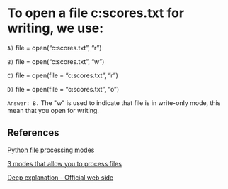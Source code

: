 # To open a file c:scores.txt for writing, we use:

`A)` file = open(“c:scores.txt”, “r”)

`B)` file = open(“c:scores.txt”, “w”)

`C)` file = open(file = “c:scores.txt”, “r”)

`D)` file = open(file = “c:scores.txt”, “o”)

`Answer: B.` The "w" is used to indicate that file is in write-only mode, this mean that you open for writing.

## References

[Python file processing modes](http://net-informations.com/python/iq/modes.htm)

[3 modes that allow you to process files](https://www.interviewgig.com/Ask-a-Question/can-you-explain-all-the-file-processing-modes-supported-by-python/)

[Deep explanation - Official web side](https://docs.python.org/3/library/functions.html#open)

